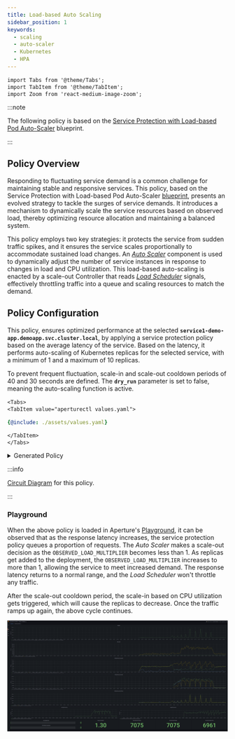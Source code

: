 ```yaml
---
title: Load-based Auto Scaling
sidebar_position: 1
keywords:
  - scaling
  - auto-scaler
  - Kubernetes
  - HPA
---
```


```mdx-code-block
import Tabs from '@theme/Tabs';
import TabItem from '@theme/TabItem';
import Zoom from 'react-medium-image-zoom';
```

:::note

The following policy is based on the
[Service Protection with Load-based Pod Auto-Scaler](/reference/blueprints/policies/service-protection-with-load-based-pod-auto-scaler/average-latency.md)
blueprint.

:::

## Policy Overview

Responding to fluctuating service demand is a common challenge for maintaining
stable and responsive services. This policy, based on the Service Protection
with Load-based Pod Auto-Scaler
[blueprint](/reference/blueprints/policies/service-protection-with-load-based-pod-auto-scaler/average-latency.md),
presents an evolved strategy to tackle the surges of service demands. It
introduces a mechanism to dynamically scale the service resources based on
observed load, thereby optimizing resource allocation and maintaining a balanced
system.

This policy employs two key strategies: it protects the service from sudden
traffic spikes, and it ensures the service scales proportionally to accommodate
sustained load changes. An
[_Auto Scaler_](/concepts/auto-scale/components/auto-scaler.md) component is
used to dynamically adjust the number of service instances in response to
changes in load and CPU utilization. This load-based auto-scaling is enacted by
a scale-out Controller that reads
[_Load Scheduler_](/concepts/flow-control/components/load-scheduler.md) signals,
effectively throttling traffic into a queue and scaling resources to match the
demand.

## Policy Configuration

This policy, ensures optimized performance at the selected
**`service1-demo-app.demoapp.svc.cluster.local`**, by applying a service
protection policy based on the average latency of the service. Based on the
latency, it performs auto-scaling of Kubernetes replicas for the selected
service, with a minimum of 1 and a maximum of 10 replicas.

To prevent frequent fluctuation, scale-in and scale-out cooldown periods of 40
and 30 seconds are defined. The **`dry_run`** parameter is set to false, meaning
the auto-scaling function is active.

```mdx-code-block
<Tabs>
<TabItem value="aperturectl values.yaml">
```

```yaml
{@include: ./assets/values.yaml}
```

```mdx-code-block
</TabItem>
</Tabs>
```

<details><summary>Generated Policy</summary>
<p>

```yaml
{@include: ./assets/policy.yaml}
```

</p>
</details>

:::info

[Circuit Diagram](./assets/graph.mmd.svg) for this policy.

:::

### Playground

When the above policy is loaded in Aperture's
[Playground](https://github.com/fluxninja/aperture/blob/main/playground/README.md),
it can be observed that as the response latency increases, the service
protection policy queues a proportion of requests. The _Auto Scaler_ makes a
scale-out decision as the `OBSERVED_LOAD_MULTIPLIER` becomes less than 1. As
replicas get added to the deployment, the `OBSERVED_LOAD_MULTIPLIER` increases
to more than 1, allowing the service to meet increased demand. The response
latency returns to a normal range, and the _Load Scheduler_ won't throttle any
traffic.

After the scale-out cooldown period, the scale-in based on CPU utilization gets
triggered, which will cause the replicas to decrease. Once the traffic ramps up
again, the above cycle continues.

<Zoom>

![Auto Scale](./assets/dashboard.png)

</Zoom>
